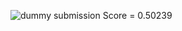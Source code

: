 ![dummy submission](https://user-images.githubusercontent.com/49789953/125587552-0c30334d-1292-49ca-aa60-7f9d1ca573c3.PNG)
Score = 0.50239
